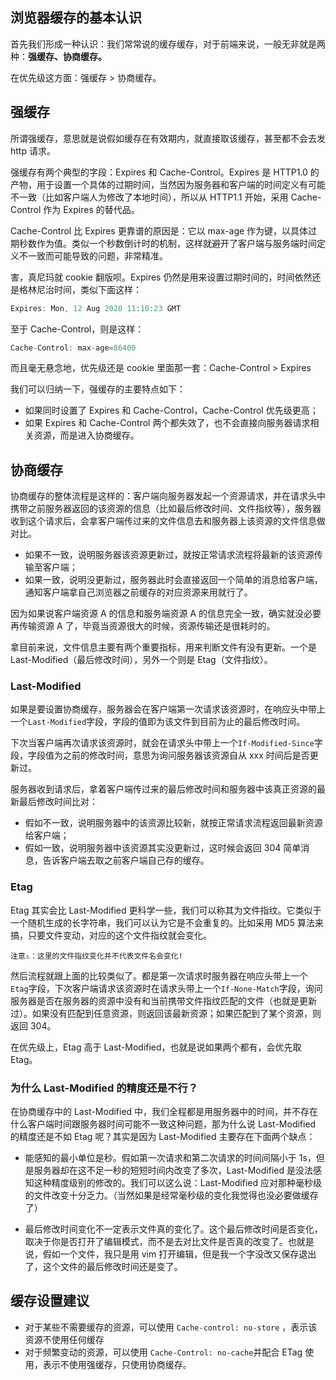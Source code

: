 ## 浏览器缓存的基本认识

首先我们形成一种认识：我们常常说的缓存缓存，对于前端来说，一般无非就是两种：**强缓存、协商缓存。**

在优先级这方面：强缓存 > 协商缓存。

## 强缓存

所谓强缓存，意思就是说假如缓存在有效期内，就直接取该缓存，甚至都不会去发 http 请求。

强缓存有两个典型的字段：Expires 和 Cache-Control。Expires 是 HTTP1.0 的产物，用于设置一个具体的过期时间，当然因为服务器和客户端的时间定义有可能不一致（比如客户端人为修改了本地时间），所以从 HTTP1.1 开始，采用 Cache-Control 作为 Expires 的替代品。

Cache-Control 比 Expires 更靠谱的原因是：它以 max-age 作为键，以具体过期秒数作为值。类似一个秒数倒计时的机制，这样就避开了客户端与服务端时间定义不一致而可能导致的问题，非常精准。

害，真尼玛就 cookie 翻版呗。Expires 仍然是用来设置过期时间的，时间依然还是格林尼治时间，类似下面这样：

```js
Expires: Mon, 12 Aug 2020 11:10:23 GMT
```

至于 Cache-Control，则是这样：

```js
Cache-Control: max-age=86400
```

而且毫无悬念地，优先级还是 cookie 里面那一套：Cache-Control > Expires

我们可以归纳一下，强缓存的主要特点如下：

- 如果同时设置了 Expires 和 Cache-Control，Cache-Control 优先级更高；
- 如果 Expires 和 Cache-Control 两个都失效了，也不会直接向服务器请求相关资源，而是进入协商缓存。

## 协商缓存

协商缓存的整体流程是这样的：客户端向服务器发起一个资源请求，并在请求头中携带之前服务器返回的该资源的信息（比如最后修改时间、文件指纹等），服务器收到这个请求后，会拿客户端传过来的文件信息去和服务器上该资源的文件信息做对比。

- 如果不一致，说明服务器该资源更新过，就按正常请求流程将最新的该资源传输至客户端；
- 如果一致，说明没更新过，服务器此时会直接返回一个简单的消息给客户端，通知客户端拿自己浏览器之前缓存的对应资源来用就行了。

因为如果说客户端资源 A 的信息和服务端资源 A 的信息完全一致，确实就没必要再传输资源 A 了，毕竟当资源很大的时候，资源传输还是很耗时的。

拿目前来说，文件信息主要有两个重要指标，用来判断文件有没有更新。一个是 Last-Modified（最后修改时间），另外一个则是 Etag（文件指纹）。

### Last-Modified

如果是要设置协商缓存，服务器会在客户端第一次请求该资源时，在响应头中带上一个`Last-Modified`字段，字段的值即为该文件到目前为止的最后修改时间。

下次当客户端再次请求该资源时，就会在请求头中带上一个`If-Modified-Since`字段，字段值为之前的修改时间，意思为询问服务器该资源自从 xxx 时间后是否更新过。

服务器收到请求后，拿着客户端传过来的最后修改时间和服务器中该真正资源的最新最后修改时间比对：

- 假如不一致，说明服务器中的该资源比较新，就按正常请求流程返回最新资源给客户端；
- 假如一致，说明服务器中该资源其实没更新过，这时候会返回 304 简单消息，告诉客户端去取之前客户端自己存的缓存。

### Etag

Etag 其实会比 Last-Modified 更科学一些，我们可以称其为文件指纹。它类似于一个随机生成的长字符串，我们可以认为它是不会重复的。比如采用 MD5 算法来搞，只要文件变动，对应的这个文件指纹就会变化。

```!
注意⚠️：这里的文件指纹变化并不代表文件名会变化!
```

然后流程就跟上面的比较类似了。都是第一次请求时服务器在响应头带上一个`Etag`字段，下次客户端请求该资源时在请求头带上一个`If-None-Match`字段，询问服务器是否在服务器的资源中没有和当前携带文件指纹匹配的文件（也就是更新过）。如果没有匹配到任意资源，则返回该最新资源；如果匹配到了某个资源，则返回 304。

在优先级上，Etag 高于 Last-Modified，也就是说如果两个都有，会优先取 Etag。

### 为什么 Last-Modified 的精度还是不行？

在协商缓存中的 Last-Modified 中，我们全程都是用服务器中的时间，并不存在什么客户端时间跟服务器时间可能不一致这种问题，那为什么说 Last-Modified 的精度还是不如 Etag 呢？其实是因为 Last-Modified 主要存在下面两个缺点：

- 能感知的最小单位是秒。假如第一次请求和第二次请求的时间间隔小于 1s，但是服务器却在这不足一秒的短短时间内改变了多次，Last-Modified 是没法感知这种精度级别的修改的。我们可以这么说：Last-Modified 应对那种毫秒级的文件改变十分乏力。（当然如果是经常毫秒级的变化我觉得也没必要做缓存了）

- 最后修改时间变化不一定表示文件真的变化了。这个最后修改时间是否变化，取决于你是否打开了编辑模式，而不是去对比文件是否真的改变了。也就是说，假如一个文件，我只是用 vim 打开编辑，但是我一个字没改又保存退出了，这个文件的最后修改时间还是变了。

## 缓存设置建议

- 对于某些不需要缓存的资源，可以使用 `Cache-control: no-store` ，表示该资源不使用任何缓存
- 对于频繁变动的资源，可以使用 `Cache-Control: no-cache`并配合 ETag 使用，表示不使用强缓存，只使用协商缓存。
